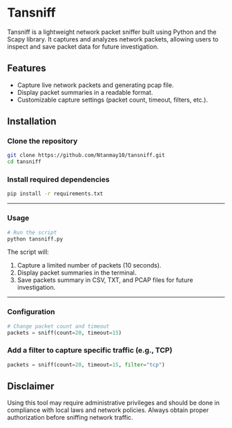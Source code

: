 # Tansniff

Tansniff is a lightweight network packet sniffer built using Python and the Scapy library. It captures and analyzes network packets, allowing users to inspect and save packet data for future investigation.

## Features

- Capture live network packets and generating pcap file.
- Display packet summaries in a readable format.
- Customizable capture settings (packet count, timeout, filters, etc.).

## Installation

### Clone the repository
```bash
git clone https://github.com/Ntanmay10/tansniff.git
cd tansniff
```
### Install required dependencies
```bash
pip install -r requirements.txt
```

---

### Usage

```bash
# Run the script
python tansniff.py
```

The script will:

1. Capture a limited number of packets (10 seconds).
2. Display packet summaries in the terminal.
3. Save packets summary in CSV, TXT, and PCAP files for future investigation.

---

### Configuration
```python
# Change packet count and timeout
packets = sniff(count=20, timeout=15)
```

### Add a filter to capture specific traffic (e.g., TCP)
```python
packets = sniff(count=20, timeout=15, filter="tcp")
```


## Disclaimer

Using this tool may require administrative privileges and should be done in compliance with local laws and network policies. Always obtain proper authorization before sniffing network traffic.